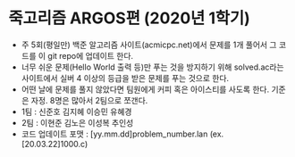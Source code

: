 # 죽고리즘 ARGOS편 (2020년 1학기)

+ 주 5회(평일만) 백준 알고리즘 사이트(acmicpc.net)에서 문제를 1개 풀어서 그 코드를 이 git repo에 업데이트 한다.
+ 너무 쉬운 문제(Hello World 출력 등)만 푸는 것을 방지하기 위해 solved.ac라는 사이트에서 실버 4 이상의 등급을 받은 문제를 푸는 것으로 한다.
+ 어떤 날에 문제를 풀지 않았다면 팀원에게 커피 혹은 아이스티를 사도록 한다. 기준은 자정. 8명은 많아서 2팀으로 쪼갠다.
+ 1팀 : 신준호 김지혜 이승민 유혜경
+ 2팀 : 이현준 김노은 이성복 추인성
+ 코드 업데이트 포맷 : [yy.mm.dd]problem_number.lan (ex. [20.03.22]1000.c)
